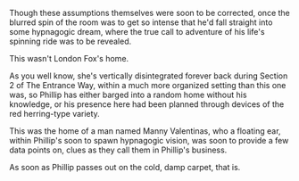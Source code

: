 Though these assumptions themselves were soon to be corrected, once the blurred spin of the room was to get so intense that he'd fall straight into some hypnagogic dream, where the true call to adventure of his life's spinning ride was to be revealed.

This wasn't London Fox's home.

As you well know, she's vertically disintegrated forever back during Section 2 of The Entrance Way, within a much more organized setting than this one was, so Phillip has either barged into a random home without his knowledge, or his presence here had been planned through devices of the red herring-type variety.

This was the home of a man named Manny Valentinas, who a floating ear, within Phillip's soon to spawn hypnagogic vision, was soon to provide a few data points on, clues as they call them in Phillip's business.

As soon as Phillip passes out on the cold, damp carpet, that is.